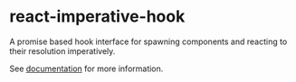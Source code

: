 # react-imperative-hook

A promise based hook interface for spawning components and reacting to their resolution imperatively.

See [documentation](https://yas-docs.vercel.app/docs/react-imperative-hook) for more information.
